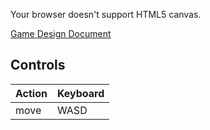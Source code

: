 <div class="gm4html5_div_class" id="gm4html5_div_id">
<canvas id="canvas" width="640" height="360" >
<p>Your browser doesn't support HTML5 canvas.</p>
</canvas>
</div>
<script type="text/javascript" src="html5game/Chronicle Destiny.js?cachebust=1142459857"></script>
<script>window.onload = GameMaker_Init;</script>

[Game Design Document](/docs)

## Controls

| Action | Keyboard |
|--------|----------|
| move   | WASD     |
